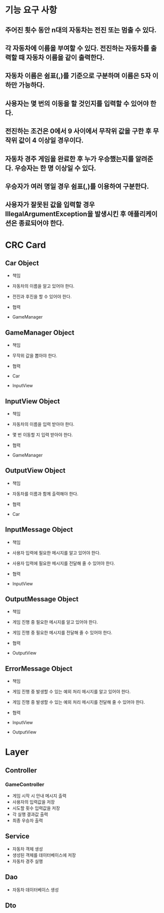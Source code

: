 # 기능 요구 사항

## 주어진 횟수 동안 n대의 자동차는 전진 또는 멈출 수 있다.

## 각 자동차에 이름을 부여할 수 있다. 전진하는 자동차를 출력할 때 자동차 이름을 같이 출력한다.

## 자동차 이름은 쉼표(,)를 기준으로 구분하며 이름은 5자 이하만 가능하다.

## 사용자는 몇 번의 이동을 할 것인지를 입력할 수 있어야 한다.

## 전진하는 조건은 0에서 9 사이에서 무작위 값을 구한 후 무작위 값이 4 이상일 경우이다.

## 자동차 경주 게임을 완료한 후 누가 우승했는지를 알려준다. 우승자는 한 명 이상일 수 있다.

## 우승자가 여러 명일 경우 쉼표(,)를 이용하여 구분한다.

## 사용자가 잘못된 값을 입력할 경우 IllegalArgumentException을 발생시킨 후 애플리케이션은 종료되어야 한다.

# CRC Card

## Car Object

- 책임
- 자동차의 이름을 알고 있어야 한다.
- 전진과 후진을 할 수 있어야 한다.

- 협력
- GameManager

## GameManager Object

- 책임
- 무작위 값을 뽑아야 한다.

- 협력
- Car
- InputView

## InputView Object

- 책임
- 자동차의 이름을 입력 받아야 한다.
- 몇 번 이동할 지 입력 받아야 한다.

- 협력
- GameManager

## OutputView Object

- 책임
- 자동차를 이름과 함께 출력해야 한다.

- 협력
- Car

## InputMessage Object

- 책임
- 사용자 입력에 필요한 메시지를 알고 있어야 한다.
- 사용자 입력에 필요한 메시지를 전달해 줄 수 있어야 한다.

- 협력
- InputView

## OutputMessage Object

- 책임
- 게임 진행 중 필요한 메시지를 알고 있어야 한다.
- 게임 진행 중 필요한 메시지를 전달해 줄 수 있어야 한다.

- 협력
- OutputView

## ErrorMessage Object

- 책임
- 게임 진행 중 발생할 수 있는 예외 처리 메시지를 알고 있어야 한다.
- 게임 진행 중 발생할 수 있는 예외 처리 메시지를 전달해 줄 수 있어야 한다.

- 협력
- InputView
- OutputView

# Layer

## Controller

### GameController

- 게임 시작 시 안내 메시지 출력
- 사용자의 입력값을 저장
- 시도할 횟수 입력값을 저장
- 각 실행 결과값 출력
- 최종 우승자 출력

## Service

- 자동차 객체 생성
- 생성된 객체를 데이터베이스에 저장
- 자동차 경주 실행

## Dao

- 자동차 데이터베이스 생성

## Dto

